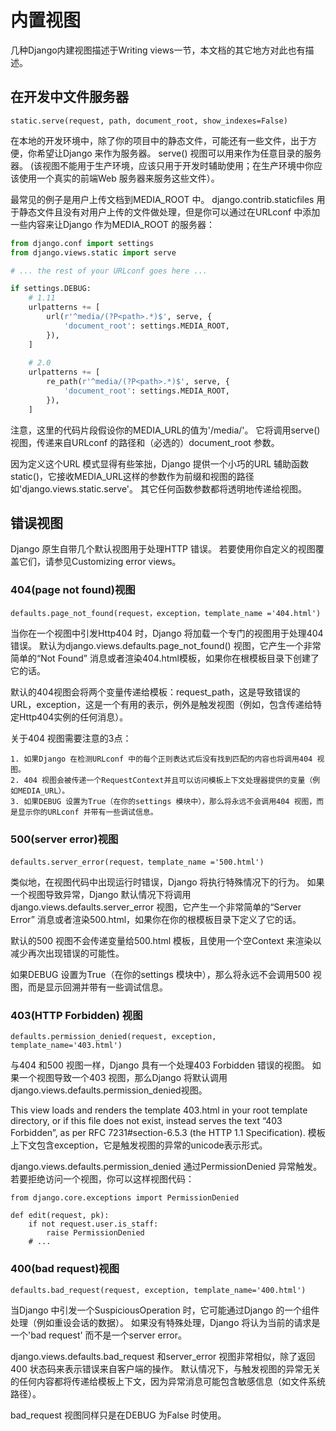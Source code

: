 # 内置视图
几种Django内建视图描述于Writing views一节，本文档的其它地方对此也有描述。

## 在开发中文件服务器
```
static.serve(request, path, document_root, show_indexes=False)
```
在本地的开发环境中，除了你的项目中的静态文件，可能还有一些文件，出于方便，你希望让Django 来作为服务器。 serve() 视图可以用来作为任意目录的服务器。 (该视图不能用于生产环境，应该只用于开发时辅助使用；在生产环境中你应该使用一个真实的前端Web 服务器来服务这些文件）。

最常见的例子是用户上传文档到MEDIA_ROOT 中。 django.contrib.staticfiles 用于静态文件且没有对用户上传的文件做处理，但是你可以通过在URLconf 中添加一些内容来让Django 作为MEDIA_ROOT 的服务器：
```python
from django.conf import settings
from django.views.static import serve

# ... the rest of your URLconf goes here ...

if settings.DEBUG:
    # 1.11
    urlpatterns += [
        url(r'^media/(?P<path>.*)$', serve, {
            'document_root': settings.MEDIA_ROOT,
        }),
    ]
    
    # 2.0
    urlpatterns += [
        re_path(r'^media/(?P<path>.*)$', serve, {
            'document_root': settings.MEDIA_ROOT,
        }),
    ]
```
注意，这里的代码片段假设你的MEDIA_URL的值为'/media/'。 它将调用serve() 视图，传递来自URLconf 的路径和（必选的）document_root 参数。

因为定义这个URL 模式显得有些笨拙，Django 提供一个小巧的URL 辅助函数static()，它接收MEDIA_URL这样的参数作为前缀和视图的路径如'django.views.static.serve'。 其它任何函数参数都将透明地传递给视图。

## 错误视图
Django 原生自带几个默认视图用于处理HTTP 错误。 若要使用你自定义的视图覆盖它们，请参见Customizing error views。

### 404(page not found)视图
```
defaults.page_not_found(request，exception，template_name ='404.html')
```
当你在一个视图中引发Http404 时，Django 将加载一个专门的视图用于处理404 错误。 默认为django.views.defaults.page_not_found() 视图，它产生一个非常简单的“Not Found” 消息或者渲染404.html模板，如果你在根模板目录下创建了它的话。

默认的404视图会将两个变量传递给模板：request_path，这是导致错误的URL，exception，这是一个有用的表示，例外是触发视图（例如，包含传递给特定Http404实例的任何消息）。

关于404 视图需要注意的3点：
```
1. 如果Django 在检测URLconf 中的每个正则表达式后没有找到匹配的内容也将调用404 视图。
2. 404 视图会被传递一个RequestContext并且可以访问模板上下文处理器提供的变量（例如MEDIA_URL）。
3. 如果DEBUG 设置为True（在你的settings 模块中），那么将永远不会调用404 视图，而是显示你的URLconf 并带有一些调试信息。
```
### 500(server error)视图
```
defaults.server_error(request，template_name ='500.html')
```
类似地，在视图代码中出现运行时错误，Django 将执行特殊情况下的行为。 如果一个视图导致异常，Django 默认情况下将调用django.views.defaults.server_error 视图，它产生一个非常简单的“Server Error” 消息或者渲染500.html，如果你在你的根模板目录下定义了它的话。

默认的500 视图不会传递变量给500.html 模板，且使用一个空Context 来渲染以减少再次出现错误的可能性。

如果DEBUG 设置为True（在你的settings 模块中），那么将永远不会调用500 视图，而是显示回溯并带有一些调试信息。

### 403(HTTP Forbidden) 视图
```
defaults.permission_denied(request, exception, template_name='403.html')
```
与404 和500 视图一样，Django 具有一个处理403 Forbidden 错误的视图。 如果一个视图导致一个403 视图，那么Django 将默认调用django.views.defaults.permission_denied视图。

This view loads and renders the template 403.html in your root template directory, or if this file does not exist, instead serves the text “403 Forbidden”, as per RFC 7231#section-6.5.3 (the HTTP 1.1 Specification). 模板上下文包含exception，它是触发视图的异常的unicode表示形式。

django.views.defaults.permission_denied 通过PermissionDenied 异常触发。 若要拒绝访问一个视图，你可以这样视图代码：
```
from django.core.exceptions import PermissionDenied

def edit(request, pk):
    if not request.user.is_staff:
        raise PermissionDenied
    # ...
```

### 400(bad request)视图
```
defaults.bad_request(request, exception, template_name='400.html')
```
当Django 中引发一个SuspiciousOperation 时，它可能通过Django 的一个组件处理（例如重设会话的数据）。 如果没有特殊处理，Django 将认为当前的请求是一个'bad request' 而不是一个server error。

django.views.defaults.bad_request 和server_error 视图非常相似，除了返回400 状态码来表示错误来自客户端的操作。 默认情况下，与触发视图的异常无关的任何内容都将传递给模板上下文，因为异常消息可能包含敏感信息（如文件系统路径）。

bad_request 视图同样只是在DEBUG 为False 时使用。